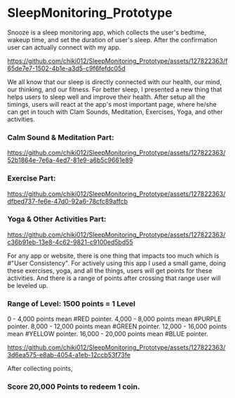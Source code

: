 # SleepMonitoring_Prototype

Snooze is a sleep monitoring app, which collects the user's bedtime, wakeup time, and set the duration of user's sleep. After the confirmation user can actually connect with my app. 

https://github.com/chiki012/SleepMonitoring_Prototype/assets/127822363/f65de7e7-1502-4b1e-a3d5-c9f6fefdc05d

We all know that our sleep is directly connected with our health, our mind, our thinking, and our fitness. For better sleep, I presented a new thing that helps users to sleep well and improve their health. After setup all the timings, users will react at the app's most important page, where he/she can get in touch with Clam Sounds, Meditation, Exercises, Yoga, and other activities.

### Calm Sound & Meditation Part:

https://github.com/chiki012/SleepMonitoring_Prototype/assets/127822363/52b1864e-7e6a-4ed7-81e9-a6b5c9661e89

### Exercise Part:

https://github.com/chiki012/SleepMonitoring_Prototype/assets/127822363/dfbed737-fe6e-47d0-92a6-78cfc89affcb

### Yoga & Other Activities Part:

https://github.com/chiki012/SleepMonitoring_Prototype/assets/127822363/c36b91eb-13e8-4c62-9821-c9100ed5bd55

For any app or website, there is one thing that impacts too much which is #"User Consistency". For actively using this app I used a small game, doing these exercises, yoga, and all the things, users will get points for these activities. And there is a range of points after crossing that range user will be leveled up. 

### Range of Level: 1500 points = 1 Level
0 - 4,000 points mean #RED pointer.
4,000 - 8,000 points mean #PURPLE pointer.
8,000 - 12,000 points mean #GREEN pointer.
12,000 - 16,000 points mean #YELLOW pointer.
16,000 - 20,000 points mean #BLUE pointer.


https://github.com/chiki012/SleepMonitoring_Prototype/assets/127822363/3d6ea575-e8ab-4054-a1eb-12ccb53f73fe


After collecting points, 
### Score 20,000 Points to redeem 1 coin.


